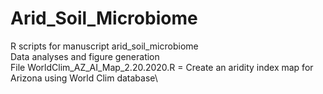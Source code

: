 # Arid_Soil_Microbiome
R scripts for manuscript arid_soil_microbiome \
Data analyses and figure generation \
File WorldClim_AZ_AI_Map_2.20.2020.R = Create an aridity index map for Arizona using World Clim database\
